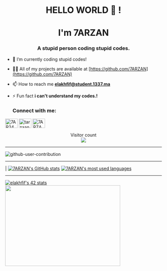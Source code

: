 <h1 align="center">HELLO WORLD  👋 !
<h1 align="center"> I'm 7ARZAN</h1>
<h3 align="center">A stupid person coding stupid codes.</h3>
  
  
- 🔭 I’m currently coding stupid codes!

- 👨‍💻 All of my projects are available at [https://github.com/7ARZAN](https://github.com/7ARZAN)

- 📫 How to reach me **elakhfif@student.1337.ma**

- ⚡ Fun fact  **i can't understand my codes.!**
  
 
  <h3 align="left">Connect with me:</h3>
<p align="left">
<a href="https://twitter.com/in/7AR24N" target="blank"><img align="center" src="https://raw.githubusercontent.com/rahuldkjain/github-profile-readme-generator/master/src/images/icons/Social/twitter-alt.svg" alt="7AR24N" height="30" width="40" /></a>
<a href="https://instagram.com/tarzaannnnnn" target="blank"><img align="center" src="https://raw.githubusercontent.com/rahuldkjain/github-profile-readme-generator/master/src/images/icons/Social/instagram.svg" alt="tarzaannnnnn" height="30" width="40" /></a>
<a href="https://discord.gg/7ARZAN#3357" target="blank"><img align="center" src="https://raw.githubusercontent.com/rahuldkjain/github-profile-readme-generator/master/src/images/icons/Social/discord.svg" alt="7ARZAN#3357" height="30" width="40" /></a>
</p>
  
  
  <p align="center"> 
  Visitor count<br>
  <img src="https://profile-counter.glitch.me/7ARZAN/count.svg" />
</p>


---------------

![github-user-contribution](https://user-images.githubusercontent.com/58959408/157782696-8bc9ca49-ca61-4ab5-8b83-49c4e76c1a8f.svg)

</div>

---------------

| [![7ARZAN's GitHub stats](https://github-readme-stats.vercel.app/api?username=7ARZAN&count_private=true&show_icons=true&hide=issues&hide_border=true&theme=jolly)](https://github.com/7ARZAN?tab=repositories) [![7ARZAN's most used languages](https://github-readme-stats.vercel.app/api/top-langs/?username=7ARZAN&layout=compact&hide_border=true&theme=jolly)](https://github.com/amaitou?tab=repositories)

---------------

[![elakhfif's 42 stats](https://badge.mediaplus.ma/greenbinary/elakhfif)](https://github.com/oakoudad/badge42) <img src="https://img.shields.io/badge/Linux-FCC624.svg?style=for-the-badge&logo=Linux&logoColor=black" height="260" width="370" />
